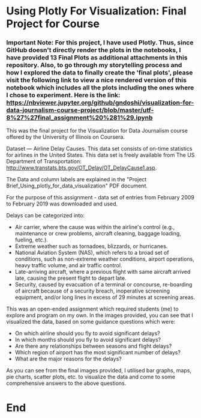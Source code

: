 # Using Plotly For Visualization: Final Project for Course

### Important Note: For this project, I have used Plotly. Thus, since GitHub doesn't directly render the plots in the notebooks, I have provided 13 Final Plots as additional attachments in this repository. Also, to go through my storytelling process and how I explored the data to finally create the 'final plots', please visit the following link to view a nice rendered version of this notebook which includes all the plots including the ones where I chose to experiment. Here is the link: https://nbviewer.jupyter.org/github/gndoshi/visualization-for-data-journalism-course-project/blob/master/utf-8%27%27final_assignment%20%281%29.ipynb


This was the final project for the Visualization for Data Journalism course offered by the University of Illinois on Coursera. 

Dataset — Airline Delay Causes. This data set consists of on-time statistics for airlines in the United States. This data set is freely available from The US Department of Transportation: http://www.transtats.bts.gov/OT_Delay/OT_DelayCause1.asp.

The Data and column labels are explained in the "Project Brief_Using_plotly_for_data_visualization" PDF document. 

For the purpose of this assignment - data set of entries from February 2009 to February 2019 was downloaded and used.

Delays can be categorized into:

- Air carrier, where the cause was within the airline's control (e.g., maintenance or crew problems, aircraft cleaning, baggage loading, fueling, etc.).
- Extreme weather such as tornadoes, blizzards, or hurricanes.
- National Aviation System (NAS), which refers to a broad set of conditions, such as non-extreme weather conditions, airport operations, heavy traffic volume, and air traffic control.
- Late-arriving aircraft, where a previous flight with same aircraft arrived late, causing the present flight to depart late.
- Security, caused by evacuation of a terminal or concourse, re-boarding of aircraft because of a security breach, inoperative screening equipment, and/or long lines in excess of 29 minutes at screening areas.

This was an open-ended assignment which required students (me) to explore and program on my own. In the images provided, you can see that I visualized the data, based on some guidance questions which were:

- On which airline should you fly to avoid significant delays?
- In which months should you fly to avoid significant delays?
- Are there any relationships between seasons and flight delays?
- Which region of airport has the most significant number of delays?
- What are the major reasons for the delays?

As you can see from the final images provided, I utilised bar graphs, maps, pie charts, scatter plots, etc. to visualize the data and come to some comprehensive answers to the above questions. 

# End

